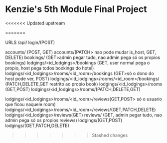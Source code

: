 # Kenzie's 5th Module Final Project  

<<<<<<< Updated upstream
<!-- https://github.com/kenzie-final-project/kenzie-bookings -->
=======
<!-- https://github.com/kenzie-final-project/kenzie-bookings -->

URLS /api/
login/(POST)

accounts/ (POST, GET)
accounts/<pk>(PATCH> nao pode mudar is_host, GET, DELETE)
bookings/ (GET>admin pegar tudo, nao admin pega só os propios bookings)
lodgings/<id_lodgings>/bookings (GET, user normal pega o propio, host pega todos bookings do hotel)
lodgings/<id_lodgings>/rooms/<id_room>/bookings (GET>só o dono do host pode ver, POST)
lodgings/<id_lodgings>/rooms/<id_room>/bookings/<pk> (PATCH,DELETE,GET restrito ao propio book)
lodgings/<id_lodgings>/rooms (GET,POST)
lodgings/<id_lodgings>/rooms/<pk>(PATCH,DELETE,GET)

lodgings/<id_lodgings>/rooms/<id_room>/reviews(GET,POST> só o usuario que ficou naquele room)
lodgings/<id_lodgings>/rooms/<id_room>/reviews/<pk>(GET,PATCH,DELETE)
lodgings/<id_lodgings>/reviews(GET)
reviews/ (GET, admin pegar tudo, nao admin pega só os propios reviews)
lodgings/(GET,POST)
lodgings/<pk>(GET,PATCH,DELETE)
>>>>>>> Stashed changes
